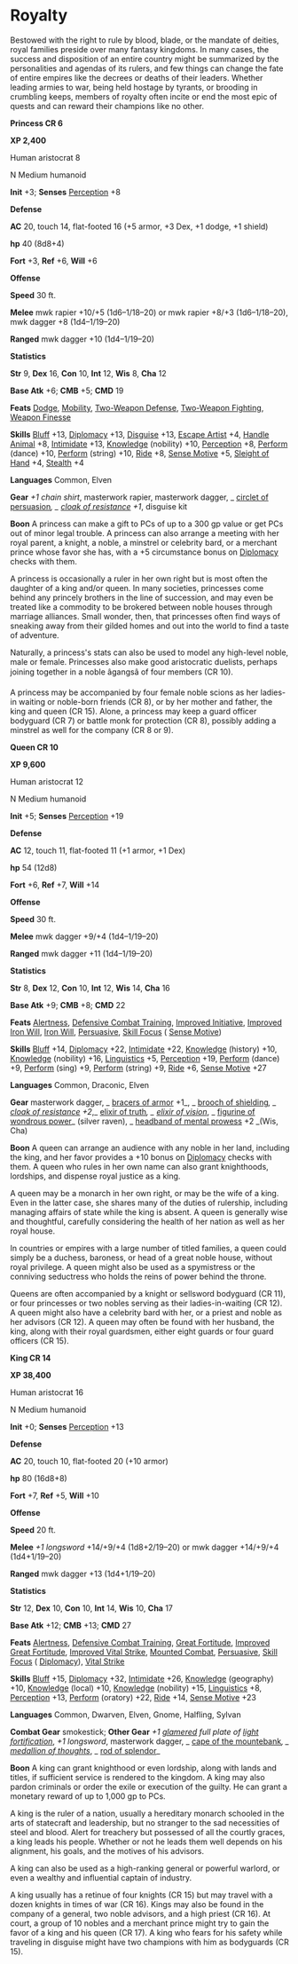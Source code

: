 # Royalty

Bestowed with the right to rule by blood, blade, or the mandate of deities, royal families preside over many fantasy kingdoms. In many cases, the success and disposition of an entire country might be summarized by the personalities and agendas of its rulers, and few things can change the fate of entire empires like the decrees or deaths of their leaders. Whether leading armies to war, being held hostage by tyrants, or brooding in crumbling keeps, members of royalty often incite or end the most epic of quests and can reward their champions like no other.

**Princess CR 6**

**XP 2,400**

Human aristocrat 8

N Medium humanoid

**Init** +3; **Senses** [Perception](../../skills/perception.html#_perception) +8

**Defense**

**AC** 20, touch 14, flat-footed 16 (+5 armor, +3 Dex, +1 dodge, +1 shield)

**hp** 40 (8d8+4)

**Fort** +3, **Ref** +6, **Will** +6

**Offense**

**Speed** 30 ft.

**Melee** mwk rapier +10/+5 (1d6–1/18–20) or mwk rapier +8/+3 (1d6–1/18–20), mwk dagger +8 (1d4–1/19–20)

**Ranged** mwk dagger +10 (1d4–1/19–20)

**Statistics**

**Str** 9, **Dex** 16, **Con** 10, **Int** 12, **Wis** 8, **Cha** 12

**Base Atk** +6; **CMB** +5; **CMD** 19

**Feats** [Dodge](../../feats.html#_dodge), [Mobility](../../feats.html#_mobility), [Two-Weapon Defense](../../feats.html#_two-weapon-defense), [Two-Weapon Fighting](../../feats.html#_two-weapon-fighting), [Weapon Finesse](../../feats.html#_weapon-finesse)

**Skills** [Bluff](../../skills/bluff.html#_bluff) +13, [Diplomacy](../../skills/diplomacy.html#_diplomacy) +13, [Disguise](../../skills/disguise.html#_disguise) +13, [Escape Artist](../../skills/escapeArtist.html#_escape-artist) +4, [Handle Animal](../../skills/handleAnimal.html#_handle-animal) +8, [Intimidate](../../skills/intimidate.html#_intimidate) +13, [Knowledge](../../skills/knowledge.html#_knowledge) (nobility) +10, [Perception](../../skills/perception.html#_perception) +8, [Perform](../../skills/perform.html#_perform) (dance) +10, [Perform](../../skills/perform.html#_perform) (string) +10, [Ride](../../skills/ride.html#_ride) +8, [Sense Motive](../../skills/senseMotive.html#_sense-motive) +5, [Sleight of Hand](../../skills/sleightOfHand.html#_sleight-of-hand) +4, [Stealth](../../skills/stealth.html#_stealth) +4

**Languages** Common, Elven

**Gear** _+1 chain shirt_, masterwork rapier, masterwork dagger, _ [circlet of persuasion](../../magicItems/wondrousItems.html#_circlet-of-persuasion)_, _ [cloak of resistance](../../magicItems/wondrousItems.html#_cloak-of-resistance) +1_, disguise kit

**Boon** A princess can make a gift to PCs of up to a 300 gp value or get PCs out of minor legal trouble. A princess can also arrange a meeting with her royal parent, a knight, a noble, a minstrel or celebrity bard, or a merchant prince whose favor she has, with a +5 circumstance bonus on [Diplomacy](../../skills/diplomacy.html#_diplomacy) checks with them.

A princess is occasionally a ruler in her own right but is most often the daughter of a king and/or queen. In many societies, princesses come behind any princely brothers in the line of succession, and may even be treated like a commodity to be brokered between noble houses through marriage alliances. Small wonder, then, that princesses often find ways of sneaking away from their gilded homes and out into the world to find a taste of adventure.

Naturally, a princess's stats can also be used to model any high-level noble, male or female. Princesses also make good aristocratic duelists, perhaps joining together in a noble âgangsâ of four members (CR 10).

A princess may be accompanied by four female noble scions as her ladies-in waiting or noble-born friends (CR 8), or by her mother and father, the king and queen (CR 15). Alone, a princess may keep a guard officer bodyguard (CR 7) or battle monk for protection (CR 8), possibly adding a minstrel as well for the company (CR 8 or 9).

**Queen CR 10**

**XP 9,600**

Human aristocrat 12

N Medium humanoid

**Init** +5; **Senses** [Perception](../../skills/perception.html#_perception) +19

**Defense**

**AC** 12, touch 11, flat-footed 11 (+1 armor, +1 Dex)

**hp** 54 (12d8)

**Fort** +6, **Ref** +7, **Will** +14

**Offense**

**Speed** 30 ft.

**Melee** mwk dagger +9/+4 (1d4–1/19–20)

**Ranged** mwk dagger +11 (1d4–1/19–20)

**Statistics**

**Str** 8, **Dex** 12, **Con** 10, **Int** 12, **Wis** 14, **Cha** 16

**Base Atk** +9; **CMB** +8; **CMD** 22

**Feats** [Alertness](../../feats.html#_alertness), [Defensive Combat Training](../../feats.html#_defensive-combat-training), [Improved Initiative](../../feats.html#_improved-initiative), [Improved Iron Will](../../feats.html#_improved-iron-will), [Iron Will](../../feats.html#_iron-will), [Persuasive](../../feats.html#_persuasive), [Skill Focus](../../feats.html#_skill-focus) ( [Sense Motive](../../skills/senseMotive.html#_sense-motive))

**Skills** [Bluff](../../skills/bluff.html#_bluff) +14, [Diplomacy](../../skills/diplomacy.html#_diplomacy) +22, [Intimidate](../../skills/intimidate.html#_intimidate) +22, [Knowledge](../../skills/knowledge.html#_knowledge) (history) +10, [Knowledge](../../skills/knowledge.html#_knowledge) (nobility) +16, [Linguistics](../../skills/linguistics.html#_linguistics) +5, [Perception](../../skills/perception.html#_perception) +19, [Perform](../../skills/perform.html#_perform) (dance) +9, [Perform](../../skills/perform.html#_perform) (sing) +9, [Perform](../../skills/perform.html#_perform) (string) +9, [Ride](../../skills/ride.html#_ride) +6, [Sense Motive](../../skills/senseMotive.html#_sense-motive) +27

**Languages** Common, Draconic, Elven

**Gear** masterwork dagger, _ [bracers of armor](../../magicItems/wondrousItems.html#_bracers-of-armor) +1_, _ [brooch of shielding](../../magicItems/wondrousItems.html#_brooch-of-shielding)_, _ [cloak of resistance](../../magicItems/wondrousItems.html#_cloak-of-resistance) +2_,_ [elixir of truth](../../magicItems/wondrousItems.html#_elixir-of-truth)_, _ [elixir of vision](../../magicItems/wondrousItems.html#_elixir-of-vision)_, _ [figurine of wondrous power](../../magicItems/wondrousItems.html#_figurines-of-wondrous-power)_ (silver raven), _ [headband of mental prowess](../../magicItems/wondrousItems.html#_headband-of-mental-prowess) +2 _(Wis, Cha)

**Boon** A queen can arrange an audience with any noble in her land, including the king, and her favor provides a +10 bonus on [Diplomacy](../../skills/diplomacy.html#_diplomacy) checks with them. A queen who rules in her own name can also grant knighthoods, lordships, and dispense royal justice as a king.

A queen may be a monarch in her own right, or may be the wife of a king. Even in the latter case, she shares many of the duties of rulership, including managing affairs of state while the king is absent. A queen is generally wise and thoughtful, carefully considering the health of her nation as well as her royal house.

In countries or empires with a large number of titled families, a queen could simply be a duchess, baroness, or head of a great noble house, without royal privilege. A queen might also be used as a spymistress or the conniving seductress who holds the reins of power behind the throne.

Queens are often accompanied by a knight or sellsword bodyguard (CR 11), or four princesses or two nobles serving as their ladies-in-waiting (CR 12). A queen might also have a celebrity bard with her, or a priest and noble as her advisors (CR 12). A queen may often be found with her husband, the king, along with their royal guardsmen, either eight guards or four guard officers (CR 15).

**King CR 14**

**XP 38,400**

Human aristocrat 16

N Medium humanoid

**Init** +0; **Senses** [Perception](../../skills/perception.html#_perception) +13

**Defense**

**AC** 20, touch 10, flat-footed 20 (+10 armor)

**hp** 80 (16d8+8)

**Fort** +7, **Ref** +5, **Will** +10

**Offense**

**Speed** 20 ft.

**Melee** _+1 longsword_ +14/+9/+4 (1d8+2/19–20) or mwk dagger +14/+9/+4 (1d4+1/19–20)

**Ranged** mwk dagger +13 (1d4+1/19–20)

**Statistics**

**Str** 12, **Dex** 10, **Con** 10, **Int** 14, **Wis** 10, **Cha** 17

**Base Atk** +12; **CMB** +13; **CMD** 27

**Feats** [Alertness](../../feats.html#_alertness), [Defensive Combat Training](../../feats.html#_defensive-combat-training), [Great Fortitude](../../feats.html#_great-fortitude), [Improved Great Fortitude](../../feats.html#_improved-great-fortitude), [Improved Vital Strike](../../feats.html#_improved-vital-strike), [Mounted Combat](../../feats.html#_mounted-combat), [Persuasive](../../feats.html#_persuasive), [Skill Focus](../../feats.html#_skill-focus) ( [Diplomacy](../../skills/diplomacy.html#_diplomacy)), [Vital Strike](../../feats.html#_vital-strike)

**Skills** [Bluff](../../skills/bluff.html#_bluff) +15, [Diplomacy](../../skills/diplomacy.html#_diplomacy) +32, [Intimidate](../../skills/intimidate.html#_intimidate) +26, [Knowledge](../../skills/knowledge.html#_knowledge) (geography) +10, [Knowledge](../../skills/knowledge.html#_knowledge) (local) +10, [Knowledge](../../skills/knowledge.html#_knowledge) (nobility) +15, [Linguistics](../../skills/linguistics.html#_linguistics) +8, [Perception](../../skills/perception.html#_perception) +13, [Perform](../../skills/perform.html#_perform) (oratory) +22, [Ride](../../skills/ride.html#_ride) +14, [Sense Motive](../../skills/senseMotive.html#_sense-motive) +23

**Languages** Common, Dwarven, Elven, Gnome, Halfling, Sylvan

**Combat Gear** smokestick; **Other Gear** _+1 [glamered](../../magicItems/armor.html#_armor-glamered) full plate of [light](../../spells/light.html#_light) [fortification](../../magicItems/armor.html#_armor-fortification)_, _+1 longsword_, masterwork dagger, _ [cape of the mountebank](../../magicItems/wondrousItems.html#_cape-of-the-mountebank)_, _ [medallion of thoughts](../../magicItems/wondrousItems.html#_medallion-of-thoughts)_, _ [rod of splendor](../../magicItems/rods.html#_rod-of-splendor)_

**Boon** A king can grant knighthood or even lordship, along with lands and titles, if sufficient service is rendered to the kingdom. A king may also pardon criminals or order the exile or execution of the guilty. He can grant a monetary reward of up to 1,000 gp to PCs.

A king is the ruler of a nation, usually a hereditary monarch schooled in the arts of statecraft and leadership, but no stranger to the sad necessities of steel and blood. Alert for treachery but possessed of all the courtly graces, a king leads his people. Whether or not he leads them well depends on his alignment, his goals, and the motives of his advisors.

A king can also be used as a high-ranking general or powerful warlord, or even a wealthy and influential captain of industry.

A king usually has a retinue of four knights (CR 15) but may travel with a dozen knights in times of war (CR 16). Kings may also be found in the company of a general, two noble advisors, and a high priest (CR 16). At court, a group of 10 nobles and a merchant prince might try to gain the favor of a king and his queen (CR 17). A king who fears for his safety while traveling in disguise might have two champions with him as bodyguards (CR 15).

